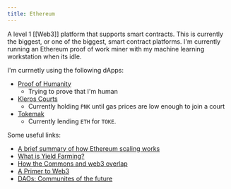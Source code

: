 ```yaml
---
title: Ethereum
---
```


A level 1 [[Web3]] platform that supports smart contracts.  This is
currently the biggest, or one of the biggest, smart contract platforms.  I'm
currently running an Ethereum proof of work miner with my machine learning
workstation when its idle.

I'm currnetly using the following dApps:
- [Proof of Humanity](https://app.proofofhumanity.id/)
  - Trying to prove that I'm human
- [Kleros Courts](court.kleros.io/)
  - Currently holding `PNK` until gas prices are low enough to join a court
- [Tokemak](tokemak.xyz/)
  - Currently lending `ETH` for `TOKE`.

Some useful links:
-  [A brief summary of how Ethereum scaling works](https://blog.coinbase.com/scaling-ethereum-crypto-for-a-billion-users-715ce15afc0b)
-  [What is Yield Farming?](https://academy.binance.com/en/articles/what-is-yield-farming-in-decentralized-finance-defi)
-  [How the Commons and web3 overlap](https://medium.com/commonsstack/commons-the-heart-of-the-creation-era-c4b1ccdb864d)
-  [A Primer to Web3](https://docs.google.com/presentation/d/1aIjYKKM64Eyp497-j6wkDjCsHBA3CbbWg25UQ9Why3g/mobilepresent#slide=id.p)
-  [DAOs: Communites of the future](https://lisamxu.medium.com/daos-communities-of-the-future-ca083eb88cb2)
